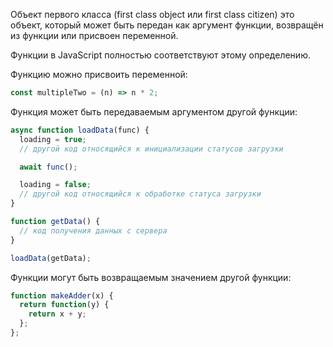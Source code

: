 Объект первого класса (first class object или first class citizen) это объект, который может быть передан как аргумент функции, возвращён из функции или присвоен переменной. 

Функции в JavaScript полностью соответствуют этому определению.

Функцию можно присвоить переменной:
```js
const multipleTwo = (n) => n * 2;
```

Функция может быть передаваемым аргументом другой функции:
```js
async function loadData(func) {
  loading = true;
  // другой код относящийся к инициализации статусов загрузки

  await func();

  loading = false;
  // другой код относящийся к обработке статуса загрузки
}

function getData() {
  // код получения данных с сервера
}

loadData(getData);
```

Функции могут быть возвращаемым значением другой функции:
```js
function makeAdder(x) {
  return function(y) {
    return x + y;
  };
};
```
